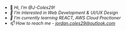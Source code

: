 
- 👋<i> Hi, I’m @J-Coles29!
- 👀 I’m interested in Web Development & UI/UX Design
- 🌱 I’m currently learning REACT, AWS Cloud Practioner
- 📫 How to reach me - jordan.coles29@outlook.com</i>
